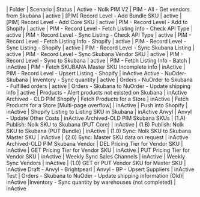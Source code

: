 | Folder 				| Scenario 							| Status
| Active - Nolk PIM V2		| PIM - All - Get vendors from Skubana				| active
					| [PIM] Record Level - Add Bundle SKU				| active
					| [PIM] Record Level - Add Core SKU				| active
					| PIM - Record Level - Add to Shopify				| active
					| PIM - Record Level - Fetch Listing Info - Check API Type	| active
					| PIM - Record Level - Sync Listing - Check API Type		| active
					| PIM - Record Level - Fetch Listing Info - Shopify		| active
					| PIM - Record Level - Sync Listing - Shopify			| active
					| PIM - Record Level - Sync Skubana Listing			| active
					| PIM - Record Level - Sync Skubana Vendor SKU			| active
					| PIM - Record Level - Sync to Skubana				| active
					| PIM - Fetch Listing Info - Batch				| inActive
					| PIM - Fetch SKUBANA Master SKU Incomplete info		| inActive
					| PIM - Record Level - Upsert Listing - Shopify			| inActive
Active - NuOder-Skubana		| Inventory - Sync quantity					| active
					| Orders - NuOrder to Skubana - Fulfilled orders		| active
					| Orders - Skubana to NuOrder - Update shipping info		| active
					| Products - Alert products not existed on Skubana		| inActive
Archived - OLD PIM Shopify		| Fetch Products for a Store					| inActive
					| Fetch Products for a Store [Multi-page overflow]		| inActive
					| Push into Shopify						| inActive
					| Shopify Listing to Listing SKU in Skubana			| inActive
Anvyl				| Anvyl - Update Other Costs					| inActive
Archived-OLD PIM Skubana SKUs	| (1.A) Publish: Nolk SKU to Skubana (PUT Core)			| inActive
					| (1.B) Publish: Nolk SKU to Skubana (PUT Bundle)		| inActive
					| (1.0) Sync: Nolk SKU to Skubana Master SKU			| inActive
					| (2.0) Sync: Master SKU data on request			| inActive
Archived-OLD PIM Skubana Vendor	| DEL Pricing Tier for Vendor SKU				| inActive
					| GET Pricing Tier for Vendor SKU				| inActive
					| PUT Pricing Tier for Vendor SKU				| inActive
					| Weekly Sync Sales Channels					| inActive
					| Weekly Sync Vendors						| inActive
					| (1.0) GET or PUT Vendor SKU for Master SKU			| inActive
Draft - Anvyl - Brightpearl		| Anvyl - BP - Upsert Suppliers					| inActive
Test					| Orders - Skubana to NuOder - Update shipping information (Old)| inActive
					|Inventory - Sync quantity by warehouses (not completed)	| inActive
